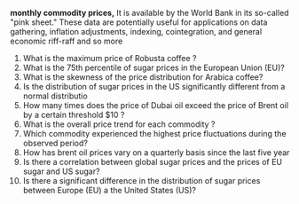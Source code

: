 **monthly commodity prices,**
It is available by the World Bank in its so-called "pink sheet." These data are potentially useful for applications on data gathering, inflation adjustments, indexing, cointegration, and general economic riff-raff and so more

1. What is the maximum price of Robusta coffee ?
2. What is the 75th percentile of sugar prices in the European Union (EU)?
3. What is the skewness of the price distribution for Arabica coffee?
4. Is the distribution of sugar prices in the US significantly different from a normal distributio
5. How many times does the price of Dubai oil exceed the price of Brent oil by a certain
threshold $10 ?
6. What is the overall price trend for each commodity ?
7. Which commodity experienced the highest price fluctuations during the observed period?
8. How has brent oil prices vary on a quarterly basis since the last five year
9. Is there a correlation between global sugar prices and the prices of EU sugar and US sugar?
10. Is there a significant difference in the distribution of sugar prices between Europe (EU) a
the United States (US)?

